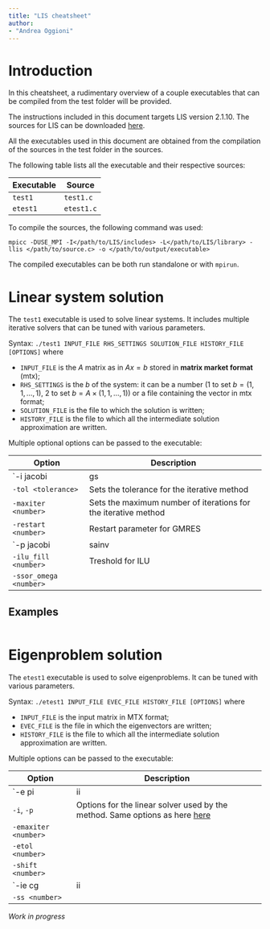 ```yaml
---
title: "LIS cheatsheet"
author: 
- "Andrea Oggioni"
---
```


# Introduction

In this cheatsheet, a rudimentary overview of a couple executables that can be compiled from the test folder will be provided.

The instructions included in this document targets LIS version 2.1.10. The sources for LIS can be downloaded [here](https://www.ssisc.org/lis/dl/).

All the executables used in this document are obtained from the compilation of the sources in the test folder in the sources.

The following table lists all the executable and their respective sources:

| Executable | Source     |
| ---------- | ---------- |
| `test1`    | `test1.c`  |
| `etest1`   | `etest1.c` |

To compile the sources, the following command was used:

    mpicc -DUSE_MPI -I</path/to/LIS/includes> -L</path/to/LIS/library> -llis </path/to/source.c> -o </path/to/output/executable>

The compiled executables can be both run standalone or with `mpirun`.

# Linear system solution

The `test1` executable is used to solve linear systems. It includes multiple iterative solvers that can be tuned with various parameters.

Syntax: `./test1 INPUT_FILE RHS_SETTINGS SOLUTION_FILE HISTORY_FILE [OPTIONS]` where

- `INPUT_FILE` is the $A$ matrix as in $Ax = b$ stored in **matrix market format** (mtx);
- `RHS_SETTINGS` is the $b$ of the system: it can be a number ($1$ to set $b = (1, 1, \dots, 1)$, $2$ to set $b = A \times (1, 1, \dots, 1)$) or a file containing the vector in mtx format;
- `SOLUTION_FILE` is the file to which the solution is written;
- `HISTORY_FILE` is the file to which all the intermediate solution approximation are written.

Multiple optional options can be passed to the executable:

| Option                                | Description                                                    |
| ------------------------------------- | -------------------------------------------------------------- |
| `-i jacobi|gs|cg|bicgstab|gmres|bicg` | Selects the method used to solve the system                    |
| `-tol <tolerance>`                    | Sets the tolerance for the iterative method                    |
| `-maxiter <number>`                   | Sets the maximum number of iterations for the iterative method |
| `-restart <number>`                   | Restart parameter for GMRES                                    |
| `-p jacobi|sainv|ilu|ssor|ilut`       | Selects a preconditioner                                       |
| `-ilu_fill <number>`                  | Treshold for ILU                                               |
| `-ssor_omega <number>`                |                                                                |

## Examples

```sh

```

# Eigenproblem solution

The `etest1` executable is used to solve eigenproblems. It can be tuned with various parameters.

Syntax: `./etest1 INPUT_FILE EVEC_FILE HISTORY_FILE [OPTIONS]` where

- `INPUT_FILE` is the input matrix in MTX format;
- `EVEC_FILE` is the file in which the eigenvectors are written;
- `HISTORY_FILE` is the file to which all the intermediate solution approximation are written.

Multiple options can be passed to the executable:

| Option                     | Description                                                                                            |
| -------------------------- | ------------------------------------------------------------------------------------------------------ |
| `-e pi|ii|cr|rqi|si|li|ai` | Selects the eigensolver                                                                                |
| `-i`, `-p`                 | Options for the linear solver used by the method. Same options as here [here](#linear-system-solution) |
| `-emaxiter <number>`       |                                                                                                        |
| `-etol <number>`           |                                                                                                        |
| `-shift <number>`          |                                                                                                        |
| `-ie cg|ii|rqi`            |                                                                                                        |
| `-ss <number>`             |                                                                                                        |

_Work in progress_